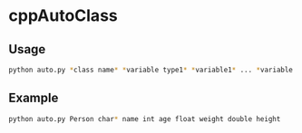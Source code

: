 # cppAutoClass

## Usage
```sh
python auto.py *class name* *variable type1* *variable1* ... *variable typeN* *variableN*
```
## Example
```sh
python auto.py Person char* name int age float weight double height
```


